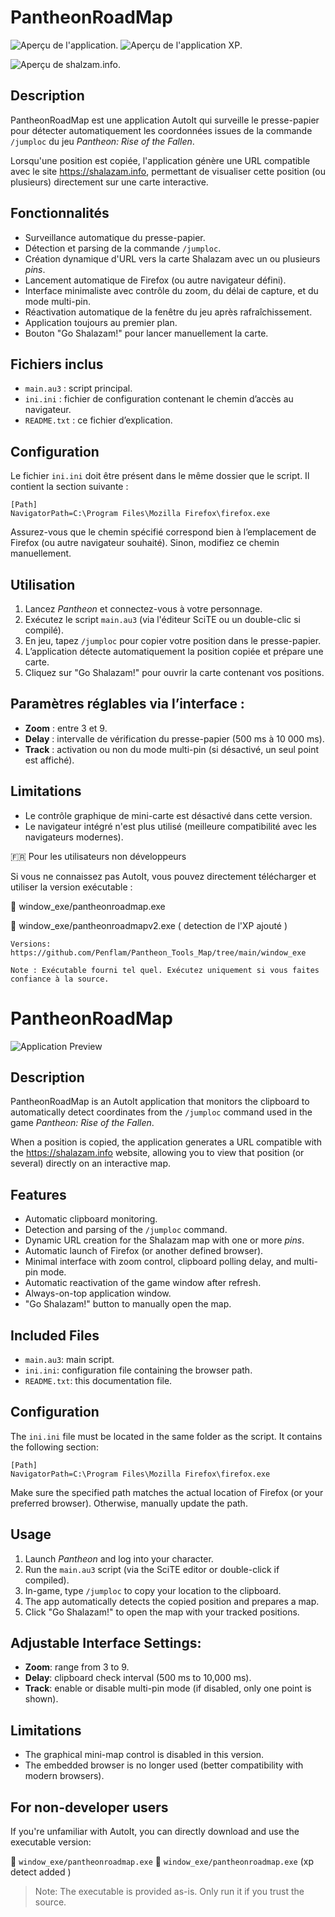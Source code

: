 PantheonRoadMap
===============


![Aperçu de l'application](/image/pantheonroadmap.png "Aperçu de l'application").
![Aperçu de l'application XP](/image/pantheon-xp.png "Aperçu de l'application XP").

![Aperçu de shalzam.info](/image/pantheonshalazaminfo.png "Aperçu de shalzam.info").

Description
-----------
PantheonRoadMap est une application AutoIt qui surveille le presse-papier pour détecter automatiquement les coordonnées issues de la commande `/jumploc` du jeu *Pantheon: Rise of the Fallen*.

Lorsqu'une position est copiée, l'application génère une URL compatible avec le site https://shalazam.info, permettant de visualiser cette position (ou plusieurs) directement sur une carte interactive.

Fonctionnalités
---------------
- Surveillance automatique du presse-papier.
- Détection et parsing de la commande `/jumploc`.
- Création dynamique d'URL vers la carte Shalazam avec un ou plusieurs *pins*.
- Lancement automatique de Firefox (ou autre navigateur défini).
- Interface minimaliste avec contrôle du zoom, du délai de capture, et du mode multi-pin.
- Réactivation automatique de la fenêtre du jeu après rafraîchissement.
- Application toujours au premier plan.
- Bouton "Go Shalazam!" pour lancer manuellement la carte.

Fichiers inclus
---------------
- `main.au3` : script principal.
- `ini.ini` : fichier de configuration contenant le chemin d’accès au navigateur.
- `README.txt` : ce fichier d’explication.

Configuration
-------------
Le fichier `ini.ini` doit être présent dans le même dossier que le script. Il contient la section suivante :

```
[Path]
NavigatorPath=C:\Program Files\Mozilla Firefox\firefox.exe

```


Assurez-vous que le chemin spécifié correspond bien à l’emplacement de Firefox (ou autre navigateur souhaité). Sinon, modifiez ce chemin manuellement.

Utilisation
-----------
1. Lancez *Pantheon* et connectez-vous à votre personnage.
2. Exécutez le script `main.au3` (via l'éditeur SciTE ou un double-clic si compilé).
3. En jeu, tapez `/jumploc` pour copier votre position dans le presse-papier.
4. L’application détecte automatiquement la position copiée et prépare une carte.
5. Cliquez sur "Go Shalazam!" pour ouvrir la carte contenant vos positions.

Paramètres réglables via l’interface :
--------------------------------------
- **Zoom** : entre 3 et 9.
- **Delay** : intervalle de vérification du presse-papier (500 ms à 10 000 ms).
- **Track** : activation ou non du mode multi-pin (si désactivé, un seul point est affiché).

Limitations
-----------
- Le contrôle graphique de mini-carte est désactivé dans cette version.
- Le navigateur intégré n'est plus utilisé (meilleure compatibilité avec les navigateurs modernes).

🇫🇷 Pour les utilisateurs non développeurs

Si vous ne connaissez pas AutoIt, vous pouvez directement télécharger et utiliser la version exécutable :

📁 window_exe/pantheonroadmap.exe

📁 window_exe/pantheonroadmapv2.exe ( detection de l'XP ajouté )

    Versions: https://github.com/Penflam/Pantheon_Tools_Map/tree/main/window_exe
    
    Note : Exécutable fourni tel quel. Exécutez uniquement si vous faites confiance à la source.

PantheonRoadMap
===============

![Application Preview](/image/pantheonroadmap.png "Application Preview")

Description
-----------
PantheonRoadMap is an AutoIt application that monitors the clipboard to automatically detect coordinates from the `/jumploc` command used in the game *Pantheon: Rise of the Fallen*.

When a position is copied, the application generates a URL compatible with the https://shalazam.info website, allowing you to view that position (or several) directly on an interactive map.

Features
--------
- Automatic clipboard monitoring.
- Detection and parsing of the `/jumploc` command.
- Dynamic URL creation for the Shalazam map with one or more *pins*.
- Automatic launch of Firefox (or another defined browser).
- Minimal interface with zoom control, clipboard polling delay, and multi-pin mode.
- Automatic reactivation of the game window after refresh.
- Always-on-top application window.
- "Go Shalazam!" button to manually open the map.

Included Files
--------------
- `main.au3`: main script.
- `ini.ini`: configuration file containing the browser path.
- `README.txt`: this documentation file.

Configuration
-------------
The `ini.ini` file must be located in the same folder as the script. It contains the following section:

```
[Path]
NavigatorPath=C:\Program Files\Mozilla Firefox\firefox.exe

```


Make sure the specified path matches the actual location of Firefox (or your preferred browser). Otherwise, manually update the path.

Usage
-----
1. Launch *Pantheon* and log into your character.
2. Run the `main.au3` script (via the SciTE editor or double-click if compiled).
3. In-game, type `/jumploc` to copy your location to the clipboard.
4. The app automatically detects the copied position and prepares a map.
5. Click "Go Shalazam!" to open the map with your tracked positions.

Adjustable Interface Settings:
------------------------------
- **Zoom**: range from 3 to 9.
- **Delay**: clipboard check interval (500 ms to 10,000 ms).
- **Track**: enable or disable multi-pin mode (if disabled, only one point is shown).

Limitations
-----------
- The graphical mini-map control is disabled in this version.
- The embedded browser is no longer used (better compatibility with modern browsers).

For non-developer users
-----------------------
If you're unfamiliar with AutoIt, you can directly download and use the executable version:

📁 `window_exe/pantheonroadmap.exe`
📁 `window_exe/pantheonroadmap.exe` (xp detect added )

> Note: The executable is provided as-is. Only run it if you trust the source.
